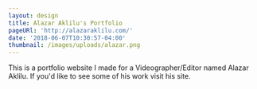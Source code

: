 ```yaml
---
layout: design
title: Alazar Aklilu's Portfolio
pageURl: 'http://alazaraklilu.com/'
date: '2018-06-07T10:30:57-04:00'
thumbnail: /images/uploads/alazar.png
---
```

This is a portfolio website I made for a Videographer/Editor named Alazar Aklilu. If you'd like to see some of his work visit his site.
